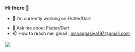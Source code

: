 ### Hi there 👋

- 🔭 I’m currently working on Flutter/Dart
<!-- - 🌱 I’m currently learning ... 
- 👯 I’m looking to collaborate on ... 
- 🤔 I’m looking for help with ...-->
- 💬 Ask me about Flutter/Dart
- 📫 How to reach me: gmail : mr.vaghasiya197@gmail.com
<!-- - 😄 Pronouns: ...
- ⚡ Fun fact: ... -->


<img src="https://github-readme-stats.vercel.app/api?username=MR0100&&show_icons=true&title_color=fff&icon_color=bb2acf&text_color=daf7dc&bg_color=151515" />
